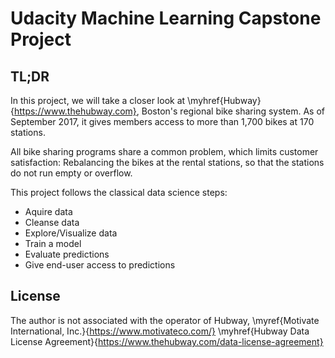 # Udacity Machine Learning Capstone Project

## TL;DR
In this project, we will take a closer look at \myhref{Hubway}{https://www.thehubway.com}, Boston's regional bike sharing system. As of September 2017, it gives members access to more than 1,700 bikes at 170 stations.

All bike sharing programs share a common problem, which limits customer satisfaction: Rebalancing the bikes at the rental stations, so that the stations do not run empty or overflow.

This project follows the classical data science steps:
* Aquire data
* Cleanse data
* Explore/Visualize data
* Train a model
* Evaluate predictions
* Give end-user access to predictions 

## License
The author is not associated with the operator of Hubway, \myref{Motivate International, Inc.}{https://www.motivateco.com/}
\myhref{Hubway Data License Agreement}{https://www.thehubway.com/data-license-agreement}